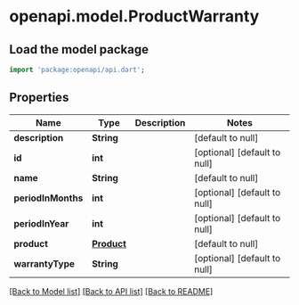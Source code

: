 # openapi.model.ProductWarranty

## Load the model package
```dart
import 'package:openapi/api.dart';
```

## Properties
Name | Type | Description | Notes
------------ | ------------- | ------------- | -------------
**description** | **String** |  | [default to null]
**id** | **int** |  | [optional] [default to null]
**name** | **String** |  | [default to null]
**periodInMonths** | **int** |  | [optional] [default to null]
**periodInYear** | **int** |  | [optional] [default to null]
**product** | [**Product**](Product.md) |  | [default to null]
**warrantyType** | **String** |  | [optional] [default to null]

[[Back to Model list]](../README.md#documentation-for-models) [[Back to API list]](../README.md#documentation-for-api-endpoints) [[Back to README]](../README.md)



